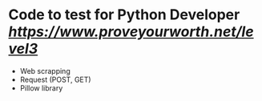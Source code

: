 # Code to test for Python Developer *https://www.proveyourworth.net/level3*

* Web scrapping
* Request (POST, GET)
* Pillow library